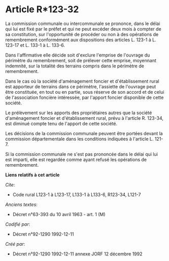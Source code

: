 # Article R*123-32

La commission communale ou intercommunale se prononce, dans le délai qui lui est fixé par le préfet et qui ne peut excéder
deux mois à compter de sa constitution, sur l'opportunité de procéder ou non à des opérations de remembrement conformément
aux dispositions des articles L. 123-1 à L. 123-17 et L. 133-1 à L. 133-6.

Dans l'affirmative elle décide soit d'exclure l'emprise de l'ouvrage du périmètre du remembrement, soit de prélever cette
emprise, moyennant indemnité, sur la totalité des terrains compris dans le périmètre de remembrement.

Dans le cas où la société d'aménagement foncier et d'établissement rural est apporteur de terrains dans ce périmètre,
l'assiette de l'ouvrage peut être constituée, en tout ou en partie, sous réserve de son accord et de celui de l'association
foncière intéressée, par l'apport foncier disponible de cette société.

Le prélèvement sur les apports des propriétaires autres que la société d'aménagement foncier et d'établissement rural, prévu
à l'article R. 123-34, est diminué compte tenu de l'apport de cette société.

Les décisions de la commission communale peuvent être portées devant la commission départementale dans les conditions
indiquées à l'article L. 121-7.

Si la commission communale ne s'est pas prononcée dans le délai qui lui est imparti, elle est regardée comme ayant refusé les
opérations de remembrement.

**Liens relatifs à cet article**

_Cite_:

  - Code rural L123-1 à L123-17, L133-1 à L133-6, R123-34, L121-7

_Anciens textes_:

  - Décret n°63-393 du 10 avril 1963 - art. 1 (M)

_Codifié par_:

  - Décret n°92-1290 1992-12-11

_Créé par_:

  - Décret n°92-1290 1992-12-11 annexe JORF 12 décembre 1992
